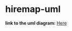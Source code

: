 # hiremap-uml

**link to the uml diagram:**
[Here](https://www.yworks.com/yed-live/?file=https://gist.githubusercontent.com/kevinyang4/b6a428720aef2fac5955517b1415878b/raw/adf6a9507adbe47324c6739b97dc34418e70097d/Hiremap)
